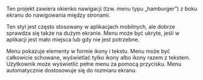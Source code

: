 ﻿Ten projekt zawiera okienko nawigacji (tzw. menu typu „hamburger”) z boku ekranu do nawigowania między stronami.

Ten styl jest często stosowany w aplikacjach mobilnych, ale dobrze sprawdza się także na dużym ekranie. Menu może być ukryte, jeśli w aplikacji jest mało miejsca lub gdy nie jest potrzebne.

Menu pokazuje elementy w formie ikony i tekstu. Menu może być całkowicie schowane, wyświetlać tylko ikony albo ikony razem z tekstem. Użytkownik może wyświetlić pełne menu za pomocą przycisku. Menu automatycznie dostosowuje się do rozmiaru ekranu.
